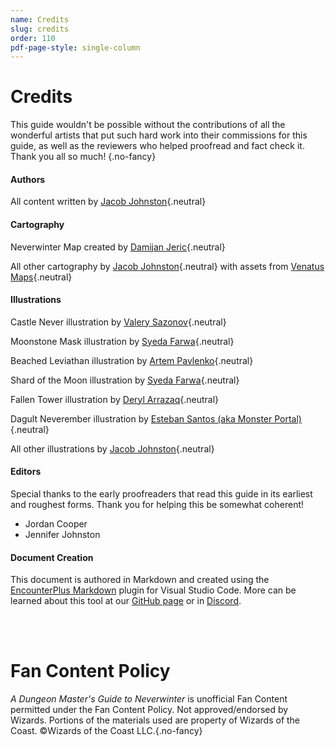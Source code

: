 ```yaml
---
name: Credits
slug: credits
order: 110
pdf-page-style: single-column
---
```


# Credits

This guide wouldn't be possible without the contributions of all the wonderful artists that put such hard work into their commissions for this guide, as well as the reviewers who helped proofread and fact check it. Thank you all so much! {.no-fancy}

#### Authors

All content written by [Jacob Johnston](https://inchoatethoughts.com){.neutral}

#### Cartography

Neverwinter Map created by [Damijan Jeric](https://www.fiverr.com/damijan){.neutral}

All other cartography by [Jacob Johnston](https://inchoatethoughts.com){.neutral} with assets from [Venatus Maps](https://www.venatusmaps.com){.neutral}

#### Illustrations

Castle Never illustration by [Valery Sazonov](https://www.fiverr.com/valeryse){.neutral}

Moonstone Mask illustration by [Syeda Farwa](https://www.fiverr.com/syedafarrwa){.neutral}

Beached Leviathan illustration by [Artem Pavlenko](https://www.fiverr.com/skiho_){.neutral}

Shard of the Moon illustration by [Syeda Farwa](https://www.fiverr.com/syedafarrwa){.neutral}

Fallen Tower illustration by [Deryl Arrazaq](https://www.fiverr.com/derylarrazaq){.neutral}

Dagult Neverember illustration by [Esteban Santos (aka Monster Portal)](https://www.patreon.com/monsterportal){.neutral}

All other illustrations by [Jacob Johnston](https://inchoatethoughts.com){.neutral}

#### Editors

Special thanks to the early proofreaders that read this guide in its earliest and roughest forms. Thank you for helping this be somewhat coherent!
- Jordan Cooper
- Jennifer Johnston

#### Document Creation
This document is authored in Markdown and created using the [EncounterPlus Markdown](https://marketplace.visualstudio.com/items?itemName=JacobJohnston.encounterplus-markdown) plugin for Visual Studio Code. More can be learned about this tool at our [GitHub page](https://github.com/encounterplus/module-packer) or in [Discord](https://discord.gg/68sQ97Py).

<br /><br />

# Fan Content Policy 

*A Dungeon Master's Guide to Neverwinter* is unofficial Fan Content permitted under the Fan Content Policy. Not approved/endorsed by Wizards. Portions of the materials used are property of Wizards of the Coast. ©Wizards of the Coast LLC.{.no-fancy}